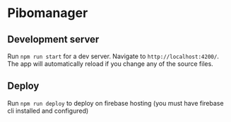 # Pibomanager

## Development server

Run `npm run start` for a dev server. Navigate to `http://localhost:4200/`. The app will automatically reload if you change any of the source files.

## Deploy

Run `npm run deploy` to deploy on firebase hosting (you must have firebase cli installed and configured)